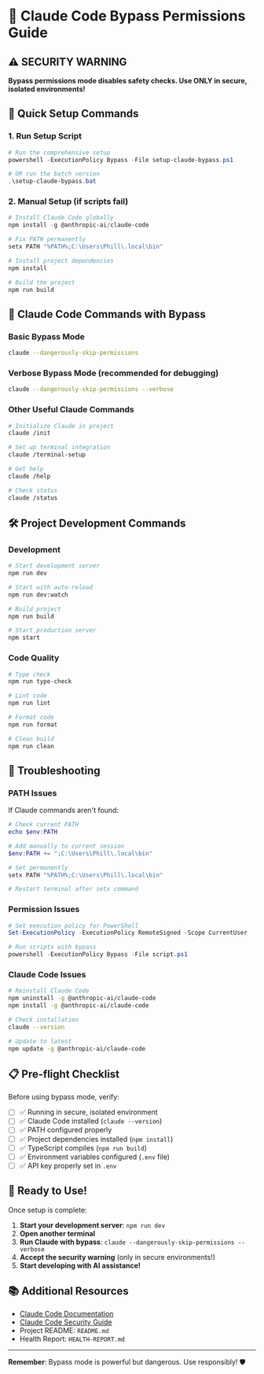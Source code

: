 # 🚨 Claude Code Bypass Permissions Guide

## ⚠️ SECURITY WARNING
**Bypass permissions mode disables safety checks. Use ONLY in secure, isolated environments!**

## 🚀 Quick Setup Commands

### 1. Run Setup Script
```powershell
# Run the comprehensive setup
powershell -ExecutionPolicy Bypass -File setup-claude-bypass.ps1

# OR run the batch version
.\setup-claude-bypass.bat
```

### 2. Manual Setup (if scripts fail)
```powershell
# Install Claude Code globally
npm install -g @anthropic-ai/claude-code

# Fix PATH permanently
setx PATH "%PATH%;C:\Users\Phill\.local\bin"

# Install project dependencies
npm install

# Build the project
npm run build
```

## 🎯 Claude Code Commands with Bypass

### Basic Bypass Mode
```bash
claude --dangerously-skip-permissions
```

### Verbose Bypass Mode (recommended for debugging)
```bash
claude --dangerously-skip-permissions --verbose
```

### Other Useful Claude Commands
```bash
# Initialize Claude in project
claude /init

# Set up terminal integration
claude /terminal-setup

# Get help
claude /help

# Check status
claude /status
```

## 🛠️ Project Development Commands

### Development
```bash
# Start development server
npm run dev

# Start with auto-reload
npm run dev:watch

# Build project
npm run build

# Start production server
npm start
```

### Code Quality
```bash
# Type check
npm run type-check

# Lint code
npm run lint

# Format code  
npm run format

# Clean build
npm run clean
```

## 🔧 Troubleshooting

### PATH Issues
If Claude commands aren't found:
```powershell
# Check current PATH
echo $env:PATH

# Add manually to current session
$env:PATH += ";C:\Users\Phill\.local\bin"

# Set permanently
setx PATH "%PATH%;C:\Users\Phill\.local\bin"

# Restart terminal after setx command
```

### Permission Issues
```powershell
# Set execution policy for PowerShell
Set-ExecutionPolicy -ExecutionPolicy RemoteSigned -Scope CurrentUser

# Run scripts with bypass
powershell -ExecutionPolicy Bypass -File script.ps1
```

### Claude Code Issues
```bash
# Reinstall Claude Code
npm uninstall -g @anthropic-ai/claude-code
npm install -g @anthropic-ai/claude-code

# Check installation
claude --version

# Update to latest
npm update -g @anthropic-ai/claude-code
```

## 📋 Pre-flight Checklist

Before using bypass mode, verify:

- [ ] ✅ Running in secure, isolated environment
- [ ] ✅ Claude Code installed (`claude --version`)
- [ ] ✅ PATH configured properly
- [ ] ✅ Project dependencies installed (`npm install`)
- [ ] ✅ TypeScript compiles (`npm run build`)
- [ ] ✅ Environment variables configured (`.env` file)
- [ ] ✅ API key properly set in `.env`

## 🎉 Ready to Use!

Once setup is complete:

1. **Start your development server**: `npm run dev`
2. **Open another terminal**
3. **Run Claude with bypass**: `claude --dangerously-skip-permissions --verbose`
4. **Accept the security warning** (only in secure environments!)
5. **Start developing with AI assistance!**

## 📚 Additional Resources

- [Claude Code Documentation](https://docs.anthropic.com/s/claude-code)
- [Claude Code Security Guide](https://docs.anthropic.com/s/claude-code-security)
- Project README: `README.md`
- Health Report: `HEALTH-REPORT.md`

---

**Remember**: Bypass mode is powerful but dangerous. Use responsibly! 🛡️
